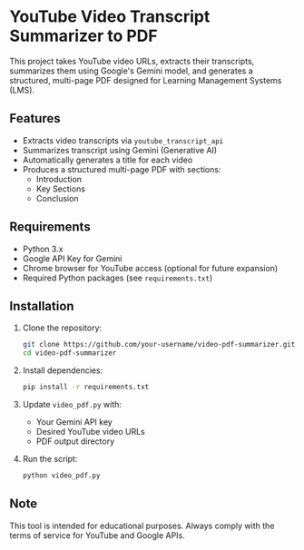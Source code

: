 
# YouTube Video Transcript Summarizer to PDF

This project takes YouTube video URLs, extracts their transcripts, summarizes them using Google's Gemini model, and generates a structured, multi-page PDF designed for Learning Management Systems (LMS).

## Features

- Extracts video transcripts via `youtube_transcript_api`
- Summarizes transcript using Gemini (Generative AI)
- Automatically generates a title for each video
- Produces a structured multi-page PDF with sections:
  - Introduction
  - Key Sections
  - Conclusion

## Requirements

- Python 3.x
- Google API Key for Gemini
- Chrome browser for YouTube access (optional for future expansion)
- Required Python packages (see `requirements.txt`)

## Installation

1. Clone the repository:
   ```bash
   git clone https://github.com/your-username/video-pdf-summarizer.git
   cd video-pdf-summarizer
   ```

2. Install dependencies:
   ```bash
   pip install -r requirements.txt
   ```

3. Update `video_pdf.py` with:
   - Your Gemini API key
   - Desired YouTube video URLs
   - PDF output directory

4. Run the script:
   ```bash
   python video_pdf.py
   ```

## Note

This tool is intended for educational purposes. Always comply with the terms of service for YouTube and Google APIs.
